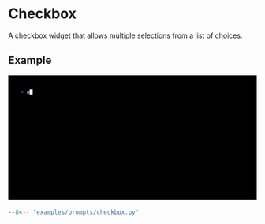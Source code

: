 # Checkbox

A checkbox widget that allows multiple selections from a list of choices.

## Example

![Example](checkbox.gif)

```python
--8<-- "examples/prompts/checkbox.py"
```

